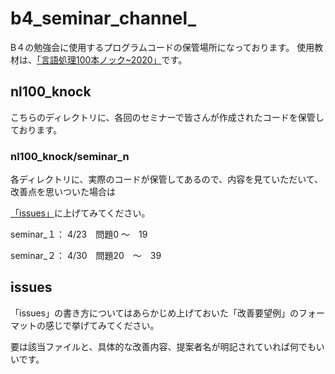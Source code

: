 # b4_seminar_channel_

B４の勉強会に使用するプログラムコードの保管場所になっております。
使用教材は、[「言語処理100本ノック~2020」](https://nlp100.github.io/ja/)です。

## nl100_knock 
こちらのディレクトリに、各回のセミナーで皆さんが作成されたコードを保管しております。

### nl100_knock/seminar_n

各ディレクトリに、実際のコードが保管してあるので、内容を見ていただいて、改善点を思いついた場合は

[「issues」](https://github.com/golden77777/b4_seminar_channel_/issues)に上げてみてください。

seminar_１：  4/23　問題0 〜　19


seminar_２：  4/30　問題20　〜　39

 ## issues

「issues」の書き方についてはあらかじめ上げておいた「改善要望例」のフォーマットの感じで挙げてみてください。

要は該当ファイルと、具体的な改善内容、提案者名が明記されていれば何でもいいです。

